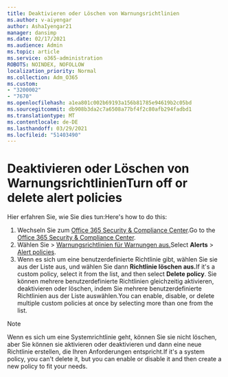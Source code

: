 ```yaml
---
title: Deaktivieren oder Löschen von Warnungsrichtlinien
ms.author: v-aiyengar
author: AshaIyengar21
manager: dansimp
ms.date: 02/17/2021
ms.audience: Admin
ms.topic: article
ms.service: o365-administration
ROBOTS: NOINDEX, NOFOLLOW
localization_priority: Normal
ms.collection: Adm_O365
ms.custom:
- "3200002"
- "7670"
ms.openlocfilehash: a1ea801c002b69193a156b81785e94619b2c05bd
ms.sourcegitcommit: db908b3da2c7a6508a77bf4f2c80afb294fadbd1
ms.translationtype: MT
ms.contentlocale: de-DE
ms.lasthandoff: 03/29/2021
ms.locfileid: "51403490"
---
```

# <a name="turn-off-or-delete-alert-policies"></a><span data-ttu-id="5a9a5-102">Deaktivieren oder Löschen von Warnungsrichtlinien</span><span class="sxs-lookup"><span data-stu-id="5a9a5-102">Turn off or delete alert policies</span></span>

<span data-ttu-id="5a9a5-103">Hier erfahren Sie, wie Sie dies tun:</span><span class="sxs-lookup"><span data-stu-id="5a9a5-103">Here's how to do this:</span></span>

1. <span data-ttu-id="5a9a5-104">Wechseln Sie zum [Office 365 Security & Compliance Center](https://go.microsoft.com/fwlink/p/?linkid=2077143).</span><span class="sxs-lookup"><span data-stu-id="5a9a5-104">Go to the [Office 365 Security & Compliance Center](https://go.microsoft.com/fwlink/p/?linkid=2077143).</span></span>
1. <span data-ttu-id="5a9a5-105">Wählen Sie   >  [Warnungsrichtlinien für Warnungen aus.](https://go.microsoft.com/fwlink/?linkid=2103208)</span><span class="sxs-lookup"><span data-stu-id="5a9a5-105">Select **Alerts** > [Alert policies](https://go.microsoft.com/fwlink/?linkid=2103208).</span></span>
1. <span data-ttu-id="5a9a5-106">Wenn es sich um eine benutzerdefinierte Richtlinie gibt, wählen Sie sie aus der Liste aus, und wählen Sie dann **Richtlinie löschen aus.**</span><span class="sxs-lookup"><span data-stu-id="5a9a5-106">If it's a custom policy, select it from the list, and then select **Delete policy**.</span></span> <span data-ttu-id="5a9a5-107">Sie können mehrere benutzerdefinierte Richtlinien gleichzeitig aktivieren, deaktivieren oder löschen, indem Sie mehrere benutzerdefinierte Richtlinien aus der Liste auswählen.</span><span class="sxs-lookup"><span data-stu-id="5a9a5-107">You can enable, disable, or delete multiple custom policies at once by selecting more than one from the list.</span></span>

> [!NOTE]
> <span data-ttu-id="5a9a5-108">Wenn es sich um eine Systemrichtlinie geht, können Sie sie nicht löschen, aber Sie können sie aktivieren oder deaktivieren und dann eine neue Richtlinie erstellen, die Ihren Anforderungen entspricht.</span><span class="sxs-lookup"><span data-stu-id="5a9a5-108">If it's a system policy, you can't delete it, but you can enable or disable it and then create a new policy to fit your needs.</span></span>
